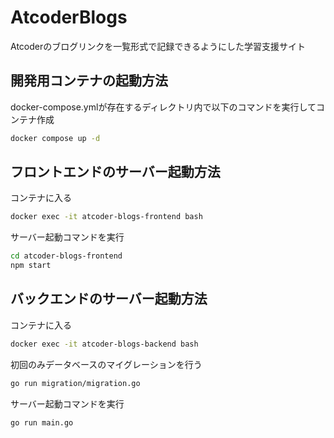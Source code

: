 # AtcoderBlogs
Atcoderのブログリンクを一覧形式で記録できるようにした学習支援サイト

## 開発用コンテナの起動方法
docker-compose.ymlが存在するディレクトリ内で以下のコマンドを実行してコンテナ作成
```bash
docker compose up -d
```

## フロントエンドのサーバー起動方法
コンテナに入る
```bash
docker exec -it atcoder-blogs-frontend bash
```

サーバー起動コマンドを実行
```bash
cd atcoder-blogs-frontend
npm start
```

## バックエンドのサーバー起動方法
コンテナに入る
```bash
docker exec -it atcoder-blogs-backend bash
```

初回のみデータベースのマイグレーションを行う
```bash
go run migration/migration.go
```

サーバー起動コマンドを実行
```bash
go run main.go
```